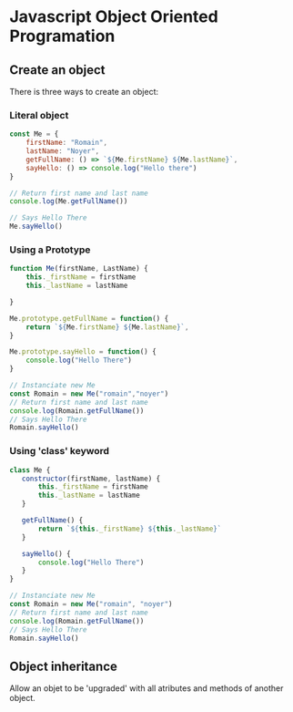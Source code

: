 # Javascript Object Oriented Programation
 
 ## Create an object
 There is three ways to create an object:

### Literal object
```js
const Me = {
    firstName: "Romain",
    lastName: "Noyer",
    getFullName: () => `${Me.firstName} ${Me.lastName}`,
    sayHello: () => console.log("Hello there")
}

// Return first name and last name
console.log(Me.getFullName())

// Says Hello There
Me.sayHello()
```

### Using a Prototype
```js
function Me(firstName, LastName) {
    this._firstName = firstName
    this._lastName = lastName

}

Me.prototype.getFullName = function() {
    return `${Me.firstName} ${Me.lastName}`,
}

Me.prototype.sayHello = function() {
    console.log("Hello There")
}

// Instanciate new Me
const Romain = new Me("romain","noyer")
// Return first name and last name
console.log(Romain.getFullName())
// Says Hello There
Romain.sayHello()
```

### Using 'class' keyword
```js
class Me {
   constructor(firstName, lastName) {
       this._firstName = firstName
       this._lastName = lastName
   }

   getFullName() {
       return `${this._firstName} ${this._lastName}`
   }

   sayHello() {
       console.log("Hello There")
   }
}

// Instanciate new Me
const Romain = new Me("romain", "noyer")
// Return first name and last name
console.log(Romain.getFullName())
// Says Hello There
Romain.sayHello()
```

## Object inheritance
Allow an objet to be 'upgraded' with all atributes and methods of another object.

